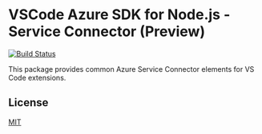 # VSCode Azure SDK for Node.js - Service Connector (Preview)

[![Build Status](https://dev.azure.com/ms-azuretools/AzCode/_apis/build/status/vscode-azuretools)](https://dev.azure.com/ms-azuretools/AzCode/_build/latest?definitionId=17)

This package provides common Azure Service Connector elements for VS Code
extensions.

## License

[MIT](LICENSE.md)
